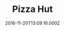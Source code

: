 ---
date: 2016-11-20T13:09:16.000Z
title: Pizza Hut
latitude: 52.033274936605075
longitude: 1.2054995708705105
url: http://www.pizzahut.co.uk
category: checkin
---